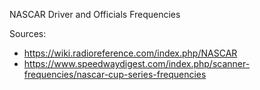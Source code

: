 NASCAR Driver and Officials Frequencies

Sources: 
* https://wiki.radioreference.com/index.php/NASCAR
* https://www.speedwaydigest.com/index.php/scanner-frequencies/nascar-cup-series-frequencies

